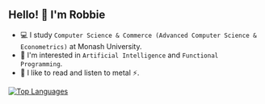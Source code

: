 Hello! 👋 I'm Robbie
----------------------------

- 💻 I study `Computer Science & Commerce (Advanced Computer Science & Econometrics)` at Monash University.
- 🔭 I'm interested in `Artificial Intelligence` and `Functional Programming`.
- 📖 I like to read and listen to metal ⚡.

<a href="https://github.com/robertovers" align="left"><img src="https://github-readme-stats.vercel.app/api/top-langs/?username=robertovers&langs_count=5&theme=gotham&hide_border=true&locale=en&custom_title=Top%20%Languages" alt="Top Languages" /></a>
